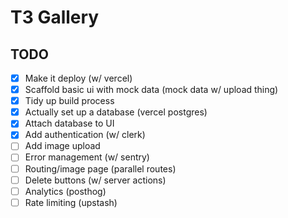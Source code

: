 # T3 Gallery

## TODO

- [x] Make it deploy (w/ vercel)
- [x] Scaffold basic ui with mock data (mock data w/ upload thing)
- [x] Tidy up build process
- [x] Actually set up a database (vercel postgres)
- [x] Attach database to UI
- [x] Add authentication (w/ clerk)
- [ ] Add image upload
- [ ] Error management (w/ sentry)
- [ ] Routing/image page (parallel routes)
- [ ] Delete buttons (w/ server actions)
- [ ] Analytics (posthog)
- [ ] Rate limiting (upstash)
